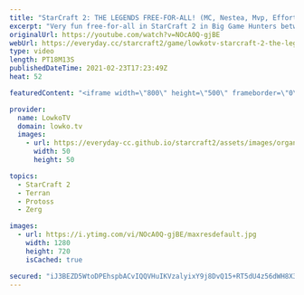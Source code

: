 ```yaml
---
title: "StarCraft 2: THE LEGENDS FREE-FOR-ALL! (MC, Nestea, Mvp, Effort, Rain & Last)"
excerpt: "Very fun free-for-all in StarCraft 2 in Big Game Hunters between Last, Effort, Rain, Mvp, Nestea and MC. All StarCraft 1 and StarCraft 2 legends.  Support my work on Patreon: http://www.patreon.com/lowkotv Become a YouTube member: https://lowko.tv/join  My second channel: http://lowko.tv/morelowko Lowko"
originalUrl: https://youtube.com/watch?v=NOcA0Q-gjBE
webUrl: https://everyday.cc/starcraft2/game/lowkotv-starcraft-2-the-legends-free-for-all-mc-nestea-mvp-effort-rain-last/
type: video
length: PT18M13S
publishedDateTime: 2021-02-23T17:23:49Z
heat: 52

featuredContent: "<iframe width=\"800\" height=\"500\" frameborder=\"0\" src=\"https://www.youtube.com/embed/NOcA0Q-gjBE\" allow=\"accelerometer; autoplay; encrypted-media; gyroscope; picture-in-picture\" allowfullscreen></iframe>"

provider:
  name: LowkoTV
  domain: lowko.tv
  images:
    - url: https://everyday-cc.github.io/starcraft2/assets/images/organizations/lowko.tv-50x50.jpg
      width: 50
      height: 50

topics:
  - StarCraft 2
  - Terran
  - Protoss
  - Zerg

images:
  - url: https://i.ytimg.com/vi/NOcA0Q-gjBE/maxresdefault.jpg
    width: 1280
    height: 720
    isCached: true

secured: "iJ3BEZD5WtoDPEhspbACvIQQVHuIKVzalyixY9j8DvQ15+RT5dU4z56dWH8X3ddT+GRyArJ1FS/I8mMI1CJotKB4iDKQA4UeZOqStRDRSzJaxNrT1p3pmfapjloCtGJCMW8cNDYc2rFemSJVpYz24x9N7rtXOrgb5PqJuqmX2VyZ406y/kIgWgDNKusqibMJCAl2EInLJAfIvQ75Op/RKM57CIHIE5hzo0jBA49mIWvhL9O5+EH+vWRpieCVN/pXXJ8cg2Hm8aNUgV+OsGncMQHyc53vLCCvDSrJfXeXEL+U9sJ4lkfKx/IkGDIoJx1gPyZIOGK6Jl4O81gXQ9FRF6SNhNLMR2iUByJm2AANIiajSc+ZFR1XjerUYA0yggsLPPk2CXzlU9XTnurucy1APZOtZV4D1hj8igQBWi5/IW8=;OsmYbP7EBKjcyi12SS0qOw=="
---
```


